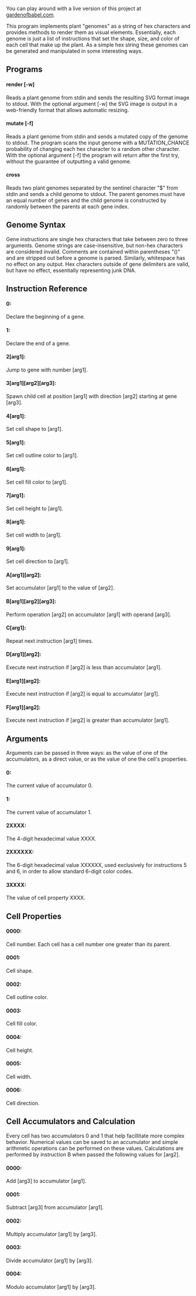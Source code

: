 You can play around with a live version of this project at [gardenofbabel.com](http://gardenofbabel.com/).

This program implements plant "genomes" as a string of hex characters and provides methods to render them as visual elements. Essentially, each genome is just a list of instructions that set the shape, size, and color of each cell that make up the plant. As a simple hex string these genomes can be generated and manipulated in some interesting ways.

## Programs
#### render [-w]
Reads a plant genome from stdin and sends the resulting SVG format image to stdout. With the optional argument [-w] the SVG image is output in a web-friendly format that allows automatic resizing.

#### mutate [-f]
Reads a plant genome from stdin and sends a mutated copy of the genome to stdout. The program scans the input genome with a MUTATION_CHANCE probability of changing each hex character to a random other character. With the optional argument [-f] the program will return after the first try, without the guarantee of outputting a valid genome.

#### cross
Reads two plant genomes separated by the sentinel character "$" from stdin and sends a child genome to stdout. The parent genomes must have an equal number of genes and the child genome is constructed by randomly between the parents at each gene index.

## Genome Syntax
Gene instructions are single hex characters that take between zero to three arguments. Genome strings are case-insensitive, but non-hex characters are considered invalid. Comments are contained within parentheses "()" and are stripped out before a genome is parsed. Similarly, whitespace has no effect on any output. Hex characters outside of gene delimiters are valid, but have no effect, essentially representing junk DNA.

## Instruction Reference
#### 0:  
Declare the beginning of a gene.  
#### 1:  
Declare the end of a gene.  
#### 2[arg1]: 
Jump to gene with number [arg1].
#### 3[arg1][arg2][arg3]:
Spawn child cell at position [arg1] with direction [arg2] starting at gene [arg3].
#### 4[arg1]:
Set cell shape to [arg1].
#### 5[arg1]:
Set cell outline color to [arg1].
#### 6[arg1]:
Set cell fill color to [arg1].
#### 7[arg1]:
Set cell height to [arg1].
#### 8[arg1]:
Set cell width to [arg1].
#### 9[arg1]:
Set cell direction to [arg1].
#### A[arg1][arg2]:
Set accumulator [arg1] to the value of [arg2].
#### B[arg1][arg2][arg3]:
Perform operation [arg2] on accumulator [arg1] with operand [arg3].
#### C[arg1]:
Repeat next instruction [arg1] times.
#### D[arg1][arg2]:
Execute next instruction if [arg2] is less than accumulator [arg1].
#### E[arg1][arg2]:
Execute next instruction if [arg2] is equal to accumulator [arg1].
#### F[arg1][arg2]:
Execute next instruction if [arg2] is greater than accumulator [arg1].

## Arguments
Arguments can be passed in three ways: as the value of one of the accumulators, as a direct value, or as the value of one the cell's properties.

#### 0:
The current value of accumulator 0.
#### 1:
The current value of accumulator 1.
#### 2XXXX:
The 4-digit hexadecimal value XXXX.
#### 2XXXXXX:
The 6-digit hexadecimal value XXXXXX, used exclusively for instructions 5 and 6, in order to allow standard 6-digit color codes.
#### 3XXXX:
The value of cell property XXXX.

## Cell Properties
#### 0000:
Cell number. Each cell has a cell number one greater than its parent.
#### 0001:
Cell shape.
#### 0002:
Cell outline color.
#### 0003:
Cell fill color.
#### 0004:
Cell height.
#### 0005:
Cell width.
#### 0006:
Cell direction.

## Cell Accumulators and Calculation
Every cell has two accumulators 0 and 1 that help facillitate more complex behavior. Numerical values can be saved to an accumulator and simple arithmetic operations can be performed on these values. Calculations are performed by instruction B when passed the following values for [arg2].

#### 0000:
Add [arg3] to accumulator [arg1].
#### 0001:
Subtract [arg3] from accumulator [arg1].
#### 0002:
Multiply accumulator [arg1] by [arg3].
#### 0003:
Divide accumulator [arg1] by [arg3].
#### 0004:
Modulo accumulator [arg1] by [arg3].
